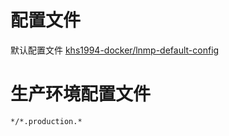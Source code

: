 # 配置文件

默认配置文件 [khs1994-docker/lnmp-default-config](https://github.com/khs1994-docker/lnmp-default-config)

# 生产环境配置文件

`*/*.production.*`
